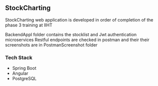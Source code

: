 ## StockCharting
StockCharting web application is developed in order of completion of the phase 3 training at IIHT

BackendAppl folder contains the stocklist and Jwt authentication microservices
Restful endpoints are checked in postman and their their screenshots are in PostmanScreenshot folder

### Tech Stack
- Spring Boot
- Angular
- PostgreSQL
